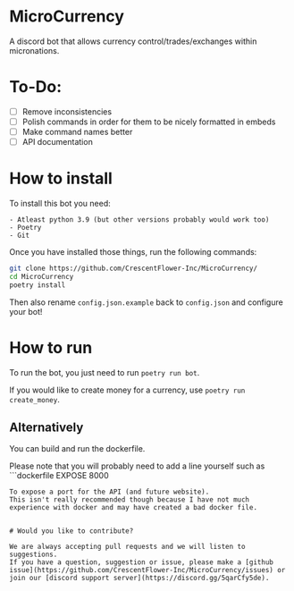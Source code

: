 # MicroCurrency

A discord bot that allows currency control/trades/exchanges within micronations.

# To-Do:
- [ ] Remove inconsistencies
- [ ] Polish commands in order for them to be nicely formatted in embeds
- [ ] Make command names better
- [ ] API documentation

# How to install

To install this bot you need:

	- Atleast python 3.9 (but other versions probably would work too)
	- Poetry
	- Git


Once you have installed those things, run the following commands:
```bash
git clone https://github.com/CrescentFlower-Inc/MicroCurrency/
cd MicroCurrency
poetry install
```
Then also rename `config.json.example` back to `config.json` and configure your bot!

# How to run
To run the bot, you just need to run `poetry run bot`.

If you would like to create money for a currency, use `poetry run create_money`.

## Alternatively
You can build and run the dockerfile.

Please note that you will probably need to add a line yourself such as ```dockerfile
EXPOSE 8000
```
To expose a port for the API (and future website).
This isn't really recommended though because I have not much experience with docker and may have created a bad docker file.


# Would you like to contribute?

We are always accepting pull requests and we will listen to suggestions.
If you have a question, suggestion or issue, please make a [github issue](https://github.com/CrescentFlower-Inc/MicroCurrency/issues) or join our [discord support server](https://discord.gg/5qarCfy5de).
